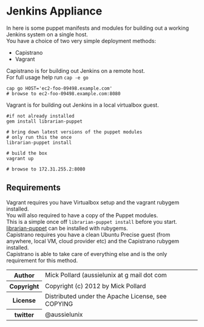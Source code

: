 # Jenkins Appliance

In here is some puppet manifests and modules for building out a working Jenkins system on a single host.  
You have a choice of two very simple deployment methods: 

* Capistrano
* Vagrant

Capistrano is for building out Jenkins on a remote host.  
For full usage help run `cap -e go`

    cap go HOST='ec2-foo-09498.example.com'
    # browse to ec2-foo-09498.example.com:8080

Vagrant is for building out Jenkins in a local virtualbox guest.  

    #if not already installed
    gem install librarian-puppet 

    # bring down latest versions of the puppet modules
    # only run this the once
    librarian-puppet install

    # build the box
    vagrant up

    # browse to 172.31.255.2:8080


## Requirements

Vagrant requires you have Virtualbox setup and the vagrant rubygem installed.  
You will also required to have a copy of the Puppet modules.  
This is a simple once off `librarian-puppet install` before you start.  
[librarian-puppet](http://librarian-puppet.com/) can be installed with rubygems.  
Capistrano requires you have a clean Ubuntu Precise guest (from anywhere, local VM, cloud provider etc) and the Capistrano rubygem installed.  
Capistrano is able to take care of everything else and is the only requirement for this method.  


<table>
  <tr>
    <th>Author</th><td>Mick Pollard (aussielunix at g mail dot com</td>
  </tr>
  <tr>
    <th>Copyright</th><td>Copyright (c) 2012 by Mick Pollard</td>
  </tr>
  <tr>
    <th>License</th><td>Distributed under the Apache License, see COPYING</td>
  </tr>
  <tr>
    <th>twitter </th><td>@aussielunix</td>
  </tr>
</table>

